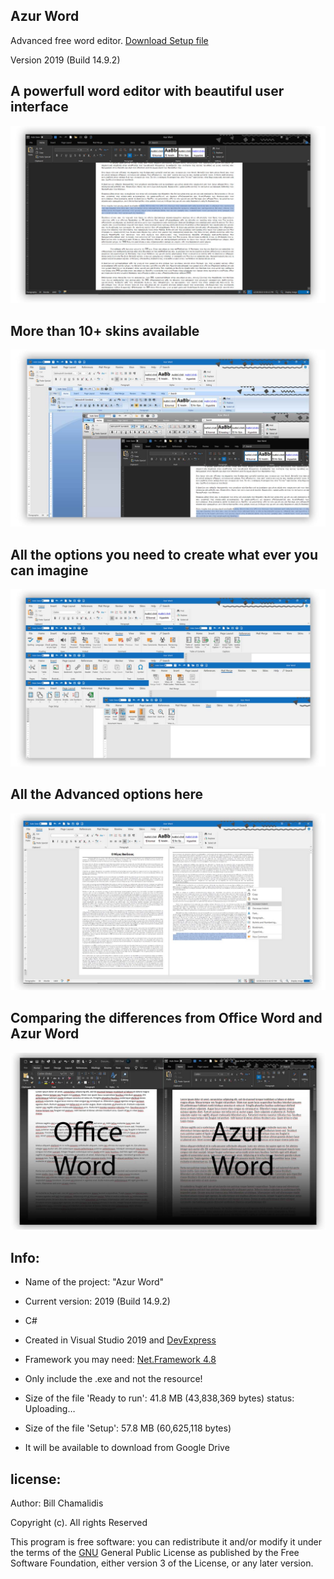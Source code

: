 ## Azur Word
<p> Advanced free word editor. <a href="https://drive.google.com/file/d/1_ZpGUgHJc7k4Wc1hPFfNZEdSWmit64db/view?usp=sharing">Download Setup file </a></p>
<p> Version 2019 (Build 14.9.2) </p>

## A powerfull word editor with beautiful user interface

![](img/prev1.jpg)

## More than 10+ skins available

![](img/ShowCust.jpg)

## All the options you need to create what ever you can imagine

![](img/Options.jpg)

## All the Advanced options here

![](img/GUI.jpg)

## Comparing the differences from Office Word and Azur Word

![](img/HardCorb.jpg)


<p> <h2> Info: </h2> </p>

- <p>Name of the project: "Azur Word"</p>
- <p>Current version: 2019 (Build 14.9.2) </p>
- <p>C#</p>
- <p>Created in Visual Studio 2019 and <a href="https://www.devexpress.com/">DevExpress </a> </p>
- <p>Framework you may need: <a href="https://dotnet.microsoft.com/download/dotnet-framework/net48">Net.Framework 4.8</a> </p>
- <p>Only include the .exe and not the resource!</p>
- <p>Size of the file 'Ready to run': 41.8 MB (43,838,369 bytes) status: Uploading…</p>
- <p>Size of the file 'Setup': 57.8 MB (60,625,118 bytes) </p>
- <p>It will be available to download from Google Drive </p>

<p><h2>license:</h2></p>

<p>Author: Bill Chamalidis</p>
<p>Copyright (c). All rights Reserved</p>
<p>This program is free software: you can redistribute it and/or modify
    it under the terms of the <a href="https://www.gnu.org/licenses/gpl-3.0.en.html">GNU</a> General Public License as published by
    the Free Software Foundation, either version 3 of the License, or
    any later version.</p>

